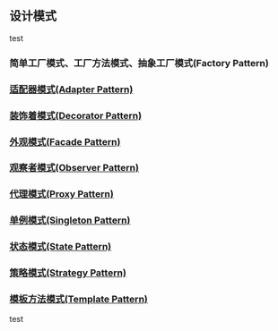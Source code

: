 ## 设计模式

test

### 简单工厂模式、工厂方法模式、抽象工厂模式(Factory Pattern)

### [适配器模式(Adapter Pattern)]()

### [装饰着模式(Decorator Pattern)]()

### [外观模式(Facade Pattern)]()

### [观察者模式(Observer Pattern)]()

### [代理模式(Proxy Pattern)]()

### [单例模式(Singleton Pattern)]()

### [状态模式(State Pattern)]()

### [策略模式(Strategy Pattern)]()

### [模板方法模式(Template Pattern)]()


test


